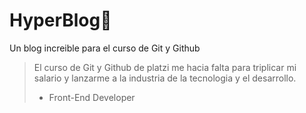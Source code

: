 # HyperBlog💚

Un blog increible para el curso de Git y Github

> El curso de Git y Github de platzi me hacia falta para triplicar mi salario y lanzarme a la industria de la tecnologia y el desarrollo.
>
> - Front-End Developer
